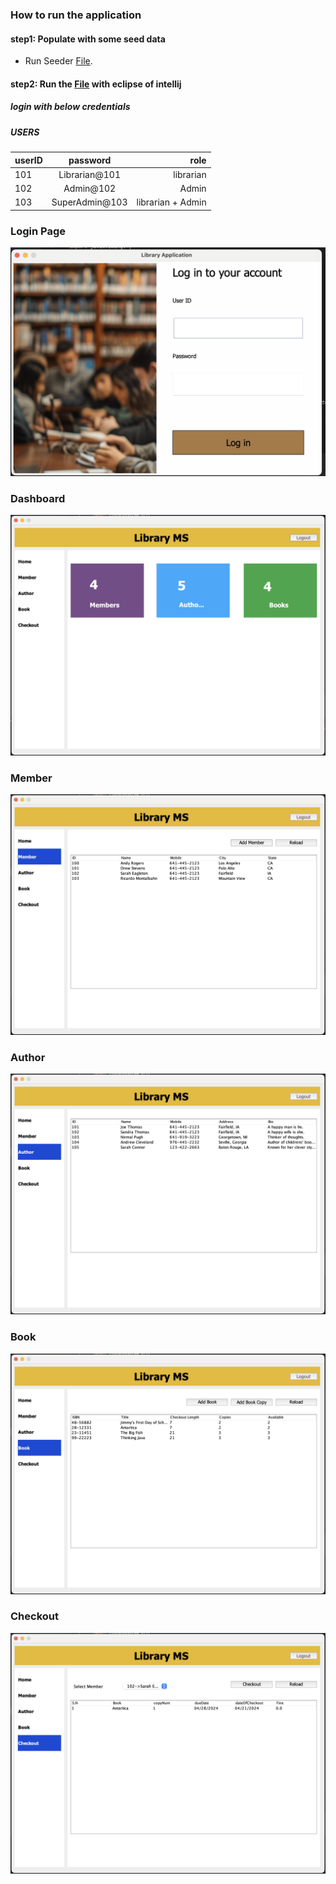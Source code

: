 ### How to run the application

#### step1: Populate with some seed data
- Run Seeder [File](/src/dataaccess/Seeder.java).

#### step2: Run the [File](/src/Main.java) with eclipse of intellij

##### login with below credentials

##### USERS

| userID   |      password      |  role |
|----------|:-------------:|------:|
| 101 |  Librarian@101 | librarian |
| 102 |    Admin@102   |   Admin |
| 103 | SuperAdmin@103 |    librarian + Admin |

### Login Page
![Login Page](/img/login.png)<br>
### Dashboard
![Dashboard](/img/dashboard.png)<br>
### Member
![Member](/img/member.png)<br>
### Author
![Author](/img/author.png)<br>
### Book
![Book](/img/book.png)<br>
### Checkout 
![Checkout](/img/checkout.png)<br>